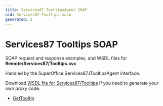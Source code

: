 ```yaml
---
title: Services87.TooltipsAgent SOAP
uid: Services87-Tooltips-soap
generated: 1
---
```


# Services87 Tooltips SOAP

SOAP request and response examples, and WSDL files for **Remote/Services87/Tooltips.svc**

Handled by the <see cref="T:SuperOffice.Services87.ITooltipsAgent">SuperOffice.Services87.ITooltipsAgent</see> interface.

Download [WSDL file for Services87/Tooltips](../Services87-Tooltips.md) if you need to generate your own proxy code.

* [GetTooltip](GetTooltip.md)
